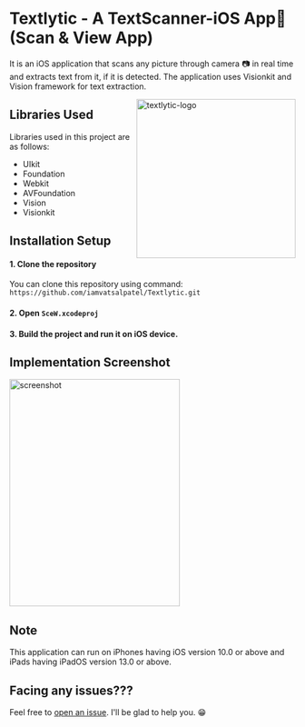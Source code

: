 # Textlytic - A TextScanner-iOS App📱(Scan & View App)
It is an iOS application that scans any picture through camera 📷 in real time and extracts text from it, if it is detected. The application uses Visionkit and Vision framework for text extraction.

<img align="right" height=280 alt="textlytic-logo" src="https://user-images.githubusercontent.com/61371035/140656275-75dd1261-af08-4fdb-83f4-49915bb14f6d.jpeg"/>

## Libraries Used
Libraries used in this project are as follows:
- UIkit
- Foundation
- Webkit
- AVFoundation
- Vision
- Visionkit

## Installation Setup
#### 1. Clone the repository
You can clone this repository using command: ``https://github.com/iamvatsalpatel/Textlytic.git``

#### 2. Open ``SceW.xcodeproj``

#### 3. Build the project and run it on iOS device.

## Implementation Screenshot
<img align="centre" height=400 width=300 alt="screenshot" src="https://user-images.githubusercontent.com/61371035/140656489-f3fe06f4-daf1-4e71-b449-8f874a747f59.jpeg"/>

## Note
This application can run on iPhones having iOS version 10.0 or above and iPads having iPadOS version 13.0 or above. 

## Facing any issues???
Feel free to [open an issue](https://github.com/iamvatsalpatel/Textlytic/issues/new?assignees=&labels=Query&title=Query). I'll be glad to help you. 😁


